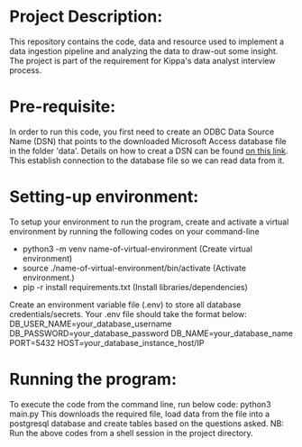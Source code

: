 # Project Description:
This repository contains the code, data and resource used to implement a data ingestion pipeline and analyzing the data to draw-out some insight. The project is part of the requirement for Kippa's data analyst interview process.

# Pre-requisite:
In order to run this code, you first need to create an ODBC Data Source Name (DSN) that points to the downloaded Microsoft Access database file in the folder 'data'. Details on how to creat a DSN can be found [on this link](https://www.microfocus.com/documentation/silk-test/210/en/silktestworkbench-help-en/SILKTEST-413CCBCD-CREATINGDATASOURCEACCESSDATABASE-TSK.html). This establish connection to the database file so we can read data from it.

# Setting-up environment:
To setup your environment to run the program, create and activate a virtual environment by running
the following codes on your command-line
 - python3 -m venv name-of-virtual-environment (Create virtual environment)
 - source ./name-of-virtual-environment/bin/activate (Activate environment.)
 - pip -r install requirements.txt (Install libraries/dependencies)
 
Create an environment variable file (.env) to store all database credentials/secrets. Your .env file should take the format below:
DB_USER_NAME=your_database_username
DB_PASSWORD=your_database_password
DB_NAME=your_database_name
PORT=5432
HOST=your_database_instance_host/IP

# Running the program:
To execute the code from the command line, run below code:
python3 main.py 
This downloads the required file, load data from the file into a postgresql database and create tables based on the questions asked.
NB: Run the above codes from a shell session in the project directory.

